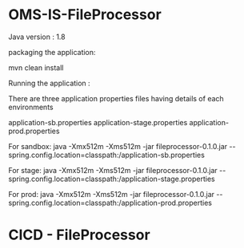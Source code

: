 # OMS-IS-FileProcessor

Java version : 1.8

packaging the application:

mvn clean install

Running the application :

There are three application properties files having details of each environments

application-sb.properties
application-stage.properties
application-prod.properties

For sandbox: java -Xmx512m -Xms512m -jar fileprocessor-0.1.0.jar --spring.config.location=classpath:/application-sb.properties

For stage: java -Xmx512m -Xms512m -jar fileprocessor-0.1.0.jar --spring.config.location=classpath:/application-stage.properties

For prod: java -Xmx512m -Xms512m -jar fileprocessor-0.1.0.jar --spring.config.location=classpath:/application-prod.properties

# CICD - FileProcessor
